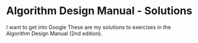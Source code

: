 # Algorithm Design Manual - Solutions
I want to get into Google
These are my solutions to exercises in the Algorithm Design Manual (2nd
edition).
